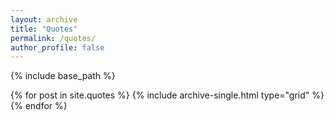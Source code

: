 ```yaml
---
layout: archive
title: "Quotes"
permalink: /quotes/
author_profile: false
---
```


{% include base_path %}

<div class="grid__wrapper">
  {% for post in site.quotes %}
    {% include archive-single.html type="grid" %}
  {% endfor %}
</div>
